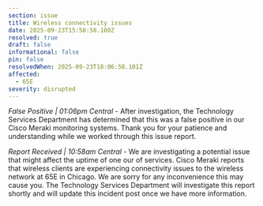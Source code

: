 ```yaml
---
section: issue
title: Wireless connectivity issues
date: 2025-09-23T15:58:58.100Z
resolved: true
draft: false
informational: false
pin: false
resolvedWhen: 2025-09-23T18:06:58.101Z
affected:
  - 65E
severity: disrupted
---
```

*False Positive | 01:06pm Central* - After investigation, the Technology Services Department has determined that this was a false positive in our Cisco Meraki monitoring systems. Thank you for your patience and understanding while we worked through this issue report.

*Report Received | 10:58am Central* - We are investigating a potential issue that might affect the uptime of one our of services. Cisco Meraki reports that wireless clients are experiencing connectivity issues to the wireless network at 65E in Chicago. We are sorry for any inconvenience this may cause you. The Technology Services Department will investigate this report shortly and will update this incident post once we have more information.